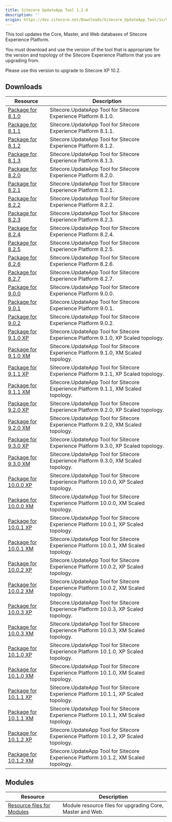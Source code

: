 ```yaml
---
title: Sitecore UpdateApp Tool 1.2.0
description: ''
origin: https://dev.sitecore.net/Downloads/Sitecore_UpdateApp_Tool/1x/Sitecore_UpdateApp_Tool_120
---
```


This tool updates the Core, Master, and Web databases of Sitecore Experience Platform.

You must download and use the version of the tool that is appropriate for the version and topology of the Sitecore Experience Platform that you are upgrading from.

  <Alert variant='warning' mb={4}>
    <AlertIcon />
    Please use this version to upgrade to Sitecore XP 10.2.
  </Alert>
  

## Downloads

 | Resource | Description |
 | --- | --- |
 | [Package for 8.1.0](https://scdp.blob.core.windows.net/downloads/Sitecore%20UpdateApp%20Tool/1x/Sitecore%20UpdateApp%20Tool%20120/Secure/Sitecore.UpdateApp%201.2.0-r0002%20for%20Sitecore%208.1.0%20rev.%20151003.zip) | Sitecore.UpdateApp Tool for Sitecore Experience Platform 8.1.0. |
 | [Package for 8.1.1](https://scdp.blob.core.windows.net/downloads/Sitecore%20UpdateApp%20Tool/1x/Sitecore%20UpdateApp%20Tool%20120/Secure/Sitecore.UpdateApp%201.2.0-r0002%20for%20Sitecore%208.1.1%20rev.%20151207.zip) | Sitecore.UpdateApp Tool for Sitecore Experience Platform 8.1.1. |
 | [Package for 8.1.2](https://scdp.blob.core.windows.net/downloads/Sitecore%20UpdateApp%20Tool/1x/Sitecore%20UpdateApp%20Tool%20120/Secure/Sitecore.UpdateApp%201.2.0-r0002%20for%20Sitecore%208.1.2%20rev.%20160302.zip) | Sitecore.UpdateApp Tool for Sitecore Experience Platform 8.1.2. |
 | [Package for 8.1.3](https://scdp.blob.core.windows.net/downloads/Sitecore%20UpdateApp%20Tool/1x/Sitecore%20UpdateApp%20Tool%20120/Secure/Sitecore.UpdateApp%201.2.0-r0002%20for%20Sitecore%208.1.3%20rev.%20160519.zip) | Sitecore.UpdateApp Tool for Sitecore Experience Platform 8.1.3. |
 | [Package for 8.2.0](https://scdp.blob.core.windows.net/downloads/Sitecore%20UpdateApp%20Tool/1x/Sitecore%20UpdateApp%20Tool%20120/Secure/Sitecore.UpdateApp%201.2.0-r0002%20for%20Sitecore%208.2.0%20rev.%20160729.zip) | Sitecore.UpdateApp Tool for Sitecore Experience Platform 8.2.0. |
 | [Package for 8.2.1](https://scdp.blob.core.windows.net/downloads/Sitecore%20UpdateApp%20Tool/1x/Sitecore%20UpdateApp%20Tool%20120/Secure/Sitecore.UpdateApp%201.2.0-r0002%20for%20Sitecore%208.2.1%20rev.%20161115.zip) | Sitecore.UpdateApp Tool for Sitecore Experience Platform 8.2.1. |
 | [Package for 8.2.2](https://scdp.blob.core.windows.net/downloads/Sitecore%20UpdateApp%20Tool/1x/Sitecore%20UpdateApp%20Tool%20120/Secure/Sitecore.UpdateApp%201.2.0-r0002%20for%20Sitecore%208.2.2%20rev.%20161221.zip) | Sitecore.UpdateApp Tool for Sitecore Experience Platform 8.2.2. |
 | [Package for 8.2.3](https://scdp.blob.core.windows.net/downloads/Sitecore%20UpdateApp%20Tool/1x/Sitecore%20UpdateApp%20Tool%20120/Secure/Sitecore.UpdateApp%201.2.0-r0002%20for%20Sitecore%208.2.3%20rev.%20170407.zip) | Sitecore.UpdateApp Tool for Sitecore Experience Platform 8.2.3. |
 | [Package for 8.2.4](https://scdp.blob.core.windows.net/downloads/Sitecore%20UpdateApp%20Tool/1x/Sitecore%20UpdateApp%20Tool%20120/Secure/Sitecore.UpdateApp%201.2.0-r0002%20for%20Sitecore%208.2.4%20rev.%20170614.zip) | Sitecore.UpdateApp Tool for Sitecore Experience Platform 8.2.4. |
 | [Package for 8.2.5](https://scdp.blob.core.windows.net/downloads/Sitecore%20UpdateApp%20Tool/1x/Sitecore%20UpdateApp%20Tool%20120/Secure/Sitecore.UpdateApp%201.2.0-r0002%20for%20Sitecore%208.2.5%20rev.%20170728.zip) | Sitecore.UpdateApp Tool for Sitecore Experience Platform 8.2.5. |
 | [Package for 8.2.6](https://scdp.blob.core.windows.net/downloads/Sitecore%20UpdateApp%20Tool/1x/Sitecore%20UpdateApp%20Tool%20120/Secure/Sitecore.UpdateApp%201.2.0-r0002%20for%20Sitecore%208.2.6%20rev.%20171121.zip) | Sitecore.UpdateApp Tool for Sitecore Experience Platform 8.2.6. |
 | [Package for 8.2.7](https://scdp.blob.core.windows.net/downloads/Sitecore%20UpdateApp%20Tool/1x/Sitecore%20UpdateApp%20Tool%20120/Secure/Sitecore.UpdateApp%201.2.0-r0002%20for%20Sitecore%208.2.7%20rev.%20180406.zip) | Sitecore.UpdateApp Tool for Sitecore Experience Platform 8.2.7. |
 | [Package for 9.0.0](https://scdp.blob.core.windows.net/downloads/Sitecore%20UpdateApp%20Tool/1x/Sitecore%20UpdateApp%20Tool%20120/Secure/Sitecore.UpdateApp%201.2.0-r0002%20for%20Sitecore%209.0.0%20rev.%20171002.zip) | Sitecore.UpdateApp Tool for Sitecore Experience Platform 9.0.0. |
 | [Package for 9.0.1](https://scdp.blob.core.windows.net/downloads/Sitecore%20UpdateApp%20Tool/1x/Sitecore%20UpdateApp%20Tool%20120/Secure/Sitecore.UpdateApp%201.2.0-r0002%20for%20Sitecore%209.0.1%20rev.%20171219.zip) | Sitecore.UpdateApp Tool for Sitecore Experience Platform 9.0.1. |
 | [Package for 9.0.2](https://scdp.blob.core.windows.net/downloads/Sitecore%20UpdateApp%20Tool/1x/Sitecore%20UpdateApp%20Tool%20120/Secure/Sitecore.UpdateApp%201.2.0-r0002%20for%20Sitecore%209.0.2%20rev.%20180604.zip) | Sitecore.UpdateApp Tool for Sitecore Experience Platform 9.0.2. |
 | [Package for 9.1.0 XP](https://scdp.blob.core.windows.net/downloads/Sitecore%20UpdateApp%20Tool/1x/Sitecore%20UpdateApp%20Tool%20120/Secure/Sitecore.UpdateApp%201.2.0-r0002%20for%20Sitecore%209.1.0%20rev.%20001564%20(XP).zip) | Sitecore.UpdateApp Tool for Sitecore Experience Platform 9.1.0, XP Scaled topology. |
 | [Package for 9.1.0 XM](https://scdp.blob.core.windows.net/downloads/Sitecore%20UpdateApp%20Tool/1x/Sitecore%20UpdateApp%20Tool%20120/Secure/Sitecore.UpdateApp%201.2.0-r0002%20for%20Sitecore%209.1.0%20rev.%20001564%20(XM).zip) | Sitecore.UpdateApp Tool for Sitecore Experience Platform 9.1.0, XM Scaled topology. |
 | [Package for 9.1.1 XP](https://scdp.blob.core.windows.net/downloads/Sitecore%20UpdateApp%20Tool/1x/Sitecore%20UpdateApp%20Tool%20120/Secure/Sitecore.UpdateApp%201.2.0-r0002%20for%20Sitecore%209.1.1%20rev.%20002459%20(XP).zip) | Sitecore.UpdateApp Tool for Sitecore Experience Platform 9.1.1, XP Scaled topology. |
 | [Package for 9.1.1 XM](https://scdp.blob.core.windows.net/downloads/Sitecore%20UpdateApp%20Tool/1x/Sitecore%20UpdateApp%20Tool%20120/Secure/Sitecore.UpdateApp%201.2.0-r0002%20for%20Sitecore%209.1.1%20rev.%20002459%20(XM).zip) | Sitecore.UpdateApp Tool for Sitecore Experience Platform 9.1.1, XM Scaled topology. |
 | [Package for 9.2.0 XP](https://scdp.blob.core.windows.net/downloads/Sitecore%20UpdateApp%20Tool/1x/Sitecore%20UpdateApp%20Tool%20120/Secure/Sitecore.UpdateApp%201.2.0-r0002%20for%20Sitecore%209.2.0%20rev.%20002893%20(XP).zip) | Sitecore.UpdateApp Tool for Sitecore Experience Platform 9.2.0, XP Scaled topology. |
 | [Package for 9.2.0 XM](https://scdp.blob.core.windows.net/downloads/Sitecore%20UpdateApp%20Tool/1x/Sitecore%20UpdateApp%20Tool%20120/Secure/Sitecore.UpdateApp%201.2.0-r0002%20for%20Sitecore%209.2.0%20rev.%20002893%20(XM).zip) | Sitecore.UpdateApp Tool for Sitecore Experience Platform 9.2.0, XM Scaled topology. |
 | [Package for 9.3.0 XP](https://scdp.blob.core.windows.net/downloads/Sitecore%20UpdateApp%20Tool/1x/Sitecore%20UpdateApp%20Tool%20120/Secure/Sitecore.UpdateApp%201.2.0-r0002%20for%20Sitecore%209.3.0%20rev.%20003498%20(XP).zip) | Sitecore.UpdateApp Tool for Sitecore Experience Platform 9.3.0, XP Scaled topology. |
 | [Package for 9.3.0 XM](https://scdp.blob.core.windows.net/downloads/Sitecore%20UpdateApp%20Tool/1x/Sitecore%20UpdateApp%20Tool%20120/Secure/Sitecore.UpdateApp%201.2.0-r0002%20for%20Sitecore%209.3.0%20rev.%20003498%20(XM).zip) | Sitecore.UpdateApp Tool for Sitecore Experience Platform 9.3.0, XM Scaled topology. |
 | [Package for 10.0.0 XP](https://scdp.blob.core.windows.net/downloads/Sitecore%20UpdateApp%20Tool/1x/Sitecore%20UpdateApp%20Tool%20120/Secure/Sitecore.UpdateApp%201.2.0-r0002%20for%20Sitecore%2010.0.0%20rev.%20004346%20(XP).zip) | Sitecore.UpdateApp Tool for Sitecore Experience Platform 10.0.0, XP Scaled topology. |
 | [Package for 10.0.0 XM](https://scdp.blob.core.windows.net/downloads/Sitecore%20UpdateApp%20Tool/1x/Sitecore%20UpdateApp%20Tool%20120/Secure/Sitecore.UpdateApp%201.2.0-r0002%20for%20Sitecore%2010.0.0%20rev.%20004346%20(XM).zip) | Sitecore.UpdateApp Tool for Sitecore Experience Platform 10.0.0, XM Scaled topology. |
 | [Package for 10.0.1 XP](https://scdp.blob.core.windows.net/downloads/Sitecore%20UpdateApp%20Tool/1x/Sitecore%20UpdateApp%20Tool%20120/Secure/Sitecore.UpdateApp%201.2.0-r0002%20for%20Sitecore%2010.0.1%20rev.%20004842%20(XP).zip) | Sitecore.UpdateApp Tool for Sitecore Experience Platform 10.0.1, XP Scaled topology. |
 | [Package for 10.0.1 XM](https://scdp.blob.core.windows.net/downloads/Sitecore%20UpdateApp%20Tool/1x/Sitecore%20UpdateApp%20Tool%20120/Secure/Sitecore.UpdateApp%201.2.0-r0002%20for%20Sitecore%2010.0.1%20rev.%20004842%20(XM).zip) | Sitecore.UpdateApp Tool for Sitecore Experience Platform 10.0.1, XM Scaled topology. |
 | [Package for 10.0.2 XP](https://scdp.blob.core.windows.net/downloads/Sitecore%20UpdateApp%20Tool/1x/Sitecore%20UpdateApp%20Tool%20120/Secure/Sitecore.UpdateApp%201.2.0-r0002%20for%20Sitecore%2010.0.2%20rev.%20006052%20(XP).zip) | Sitecore.UpdateApp Tool for Sitecore Experience Platform 10.0.2, XP Scaled topology. |
 | [Package for 10.0.2 XM](https://scdp.blob.core.windows.net/downloads/Sitecore%20UpdateApp%20Tool/1x/Sitecore%20UpdateApp%20Tool%20120/Secure/Sitecore.UpdateApp%201.2.0-r0002%20for%20Sitecore%2010.0.2%20rev.%20006052%20(XM).zip) | Sitecore.UpdateApp Tool for Sitecore Experience Platform 10.0.2, XM Scaled topology. |
 | [Package for 10.0.3 XP](https://scdp.blob.core.windows.net/downloads/Sitecore%20UpdateApp%20Tool/1x/Sitecore%20UpdateApp%20Tool%20120/Secure/Sitecore.UpdateApp%201.2.0-r0002%20for%20Sitecore%2010.0.3%20rev.%20006577%20(XP).zip) | Sitecore.UpdateApp Tool for Sitecore Experience Platform 10.0.3, XP Scaled topology. |
 | [Package for 10.0.3 XM](https://scdp.blob.core.windows.net/downloads/Sitecore%20UpdateApp%20Tool/1x/Sitecore%20UpdateApp%20Tool%20120/Secure/Sitecore.UpdateApp%201.2.0-r0002%20for%20Sitecore%2010.0.3%20rev.%20006577%20(XM).zip) | Sitecore.UpdateApp Tool for Sitecore Experience Platform 10.0.3, XM Scaled topology. |
 | [Package for 10.1.0 XP](https://scdp.blob.core.windows.net/downloads/Sitecore%20UpdateApp%20Tool/1x/Sitecore%20UpdateApp%20Tool%20120/Secure/Sitecore.UpdateApp%201.2.0-r0002%20for%20Sitecore%2010.1.0%20rev.%20005207%20(XP).zip) | Sitecore.UpdateApp Tool for Sitecore Experience Platform 10.1.0, XP Scaled topology. |
 | [Package for 10.1.0 XM](https://scdp.blob.core.windows.net/downloads/Sitecore%20UpdateApp%20Tool/1x/Sitecore%20UpdateApp%20Tool%20120/Secure/Sitecore.UpdateApp%201.2.0-r0002%20for%20Sitecore%2010.1.0%20rev.%20005207%20(XM).zip) | Sitecore.UpdateApp Tool for Sitecore Experience Platform 10.1.0, XM Scaled topology. |
 | [Package for 10.1.1 XP](https://scdp.blob.core.windows.net/downloads/Sitecore%20UpdateApp%20Tool/1x/Sitecore%20UpdateApp%20Tool%20120/Secure/Sitecore.UpdateApp%201.2.0-r0002%20for%20Sitecore%2010.1.1%20rev.%20005862%20(XP).zip) | Sitecore.UpdateApp Tool for Sitecore Experience Platform 10.1.1, XP Scaled topology. |
 | [Package for 10.1.1 XM](https://scdp.blob.core.windows.net/downloads/Sitecore%20UpdateApp%20Tool/1x/Sitecore%20UpdateApp%20Tool%20120/Secure/Sitecore.UpdateApp%201.2.0-r0002%20for%20Sitecore%2010.1.1%20rev.%20005862%20(XM).zip) | Sitecore.UpdateApp Tool for Sitecore Experience Platform 10.1.1, XM Scaled topology. |
 | [Package for 10.1.2 XP](https://scdp.blob.core.windows.net/downloads/Sitecore%20UpdateApp%20Tool/1x/Sitecore%20UpdateApp%20Tool%20120/Secure/Sitecore.UpdateApp%201.2.0-r0002%20for%20Sitecore%2010.1.2%20rev.%20006578%20(XP).zip) | Sitecore.UpdateApp Tool for Sitecore Experience Platform 10.1.2, XP Scaled topology. |
 | [Package for 10.1.2 XM](https://scdp.blob.core.windows.net/downloads/Sitecore%20UpdateApp%20Tool/1x/Sitecore%20UpdateApp%20Tool%20120/Secure/Sitecore.UpdateApp%201.2.0-r0002%20for%20Sitecore%2010.1.2%20rev.%20006578%20(XM).zip) | Sitecore.UpdateApp Tool for Sitecore Experience Platform 10.1.2, XM Scaled topology. |

## Modules

 | Resource | Description |
 | --- | --- |
 | [Resource files for Modules](/downloads/Resource_files_for_Modules/1x/Resource_files_for_Modules_100) | Module resource files for upgrading Core, Master and Web. |
